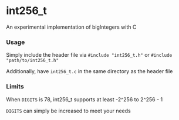 # int256_t
An experimental implementation of bigIntegers with C

### Usage
Simply include the header file via `#include "int256_t.h"` or `#include "path/to/int256_t.h"`

Additionally, have `int256_t.c` in the same directory as the header file

### Limits
When `DIGITS` is 78, int256_t supports at least -2^256 to 2^256 - 1

`DIGITS` can simply be increased to meet your needs

